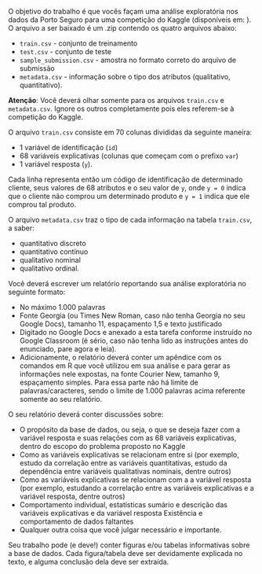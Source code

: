 O objetivo do trabalho é que vocês façam uma análise exploratória nos dados da Porto Seguro para uma competição do Kaggle (disponíveis em: [](https://www.kaggle.com/c/porto-seguro-data-challenge/overview)). O arquivo a ser baixado é um .zip contendo os quatro arquivos abaixo:

* `train.csv` - conjunto de treinamento
* `test.csv` - conjunto de teste
* `sample_submission.csv` - amostra no formato correto do arquivo de submissão
* `metadata.csv` - informação sobre o tipo dos atributos (qualitativo, quantitativo).

**Atenção**: Você deverá olhar somente para os arquivos `train.csv` e `metadata.csv`. Ignore os outros completamente pois eles referem-se à competição do Kaggle.

O arquivo `train.csv` consiste em 70 colunas divididas da seguinte maneira:

* 1 variável de identificação (`id`)
* 68 variáveis explicativas (colunas que começam com o prefixo `var`)
* 1 variável resposta (`y`).

Cada linha representa então um código de identificação de determinado cliente, seus valores de 68 atributos e o seu valor de `y`, onde `y = 0` indica que o cliente não comprou um determinado produto e `y = 1` indica que ele comprou tal produto.

O arquivo `metadata.csv` traz o tipo de cada informação na tabela `train.csv`, a saber:

* quantitativo discreto
* quantitativo contínuo
* qualitativo nominal
* qualitativo ordinal.

Você deverá escrever um relatório reportando sua análise exploratória no seguinte formato:

* No máximo 1.000 palavras
* Fonte Georgia (ou Times New Roman, caso não tenha Georgia no seu Google Docs), tamanho 11, espaçamento 1,5 e texto justificado
* Digitado no Google Docs e anexado a esta tarefa conforme instruído no Google Classroom (é sério, caso não tenha lido as instruções antes do enunciado, pare agora e leia).
* Adicionamente, o relatório deverá conter um apêndice com os comandos em R que você utilizou em sua análise e para gerar as informações nele expostas, na fonte Courier New, tamanho 9, espaçamento simples. Para essa parte não há limite de palavras/caracteres, sendo o limite de 1.000 palavras acima referente somente ao seu relatório.

O seu relatório deverá conter discussões sobre:

* O propósito da base de dados, ou seja, o que se deseja fazer com a variável resposta e suas relações com as 68 variáveis explicativas, dentro do escopo do problema proposto no Kaggle
* Como as variáveis explicativas se relacionam entre si (por exemplo, estudo da correlação entre as variáveis quantitativas, estudo da dependência entre variáveis qualitativas nominais, dentre outros)
* Como as variáveis explicativas se relacionam com a a variável resposta (por exemplo, estudando a correlação entre as variáveis explicativas e a variável resposta, dentre outros)
* Comportamento individual, estatísticas sumário e descrição das variáveis explicativas e da variável resposta
Existência e comportamento de dados faltantes
* Qualquer outra coisa que você julgar necessário e importante.

Seu trabalho pode (e deve!) conter figuras e/ou tabelas informativas sobre a base de dados. Cada figura/tabela deve ser devidamente explicada no texto, e alguma conclusão dela deve ser extraída.
